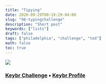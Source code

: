 ```yaml
---
title: "Tipying"
date: 2020-09-29T00:19:29-04:00
slug: "98-typingchallenge"
description: "Short post"
keywords: ["lists"]
draft: false
tags: ["philadelphia", "challenge", "ted"]
math: false
toc: true
---
```



![](/98.png)

<h3><a href="https://addhana.com/blog/89-keybr-challenge/">Keybr Challenge</a> • <a href="https://www.keybr.com/profile/v4x3s65">Keybr Profile</a>